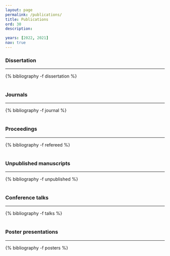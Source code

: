 ```yaml
---
layout: page
permalink: /publications/
title: Publications
ord: 30
description:

years: [2022, 2021]
nav: true
---
```


<!-- _pages/publications.md

scholar jekyll plugin
https://www.amirasiaee.com/dailyreport/jekyll-scholar/
https://github.com/inukshuk/jekyll-scholar
-->
### <b>Dissertation</b>
***
<div class="publications">
  {% bibliography -f dissertation %}
</div>
<br>

### <b>Journals</b>
***
<strong></strong>
<div class="publications">
  {% bibliography -f journal %}
</div>
<br>

### <b>Proceedings</b>
***
<div class="publications">
  {% bibliography -f refereed %}
</div>
<br>

### <b>Unpublished manuscripts</b>
***
<div class="publications">
  {% bibliography -f unpublished %}
</div>
<br>

### <b>Conference talks</b>
***
<div class="publications">
  {% bibliography -f talks %}
</div>
<br>

### <b>Poster presentations</b>
***
<div class="publications">
  {% bibliography -f posters %}
</div>
